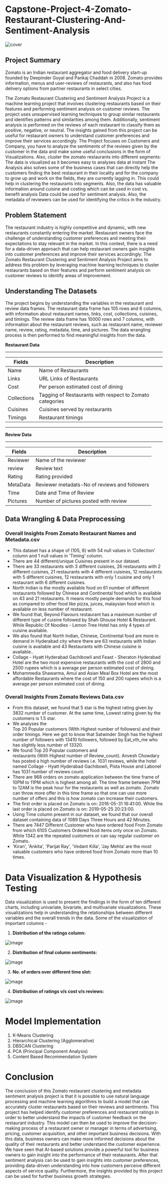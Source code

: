 # Capstone-Project-4-Zomato-Restaurant-Clustering-And-Sentiment-Analysis
![cover](https://user-images.githubusercontent.com/66788381/230784282-9cf11484-bb93-406a-a4e8-58544066267b.png)


## Project Summary
Zomato is an Indian restaurant aggregator and food delivery start-up founded by Deepinder Goyal and Pankaj Chaddah in 2008. Zomato provides information, menus and user-reviews of restaurants, and also has food delivery options from partner restaurants in select cities.

The Zomato Restaurant Clustering and Sentiment Analysis Project is a machine learning project that involves clustering restaurants based on their features and performing sentiment analysis on customer reviews. The project uses unsupervised learning techniques to group similar restaurants and identifies patterns and similarities among them. Additionally, sentiment analysis is performed on the reviews of each restaurant to classify them as positive, negative, or neutral. The insights gained from this project can be useful for restaurant owners to understand customer preferences and improve their services accordingly. The Project focuses on Customers and Company, you have to analyze the sentiments of the reviews given by the customer in the data and make some useful conclusions in the form of Visualizations. Also, cluster the zomato restaurants into different segments: The data is visualized as it becomes easy to analyses data at instant The Analysis also solves some of the business cases that can directly help the customers finding the best restaurant in their locality and for the company to grow up and work on the fields, they are currently lagging in. This could help in clustering the restaurants into segments. Also, the data has valuable information around cuisine and costing which can be used in cost vs. benefit analysis Data could be used for sentiment analysis. Also, the metadata of reviewers can be used for identifying the critics in the industry.

## Problem Statement
The restaurant industry is highly competitive and dynamic, with new restaurants constantly entering the market. Restaurant owners face the challenge of understanding customer preferences and meeting their expectations to stay relevant in the market. In this context, there is a need for a data-driven approach that can help restaurant owners gain insights into customer preferences and improve their services accordingly. The Zomato Restaurant Clustering and Sentiment Analysis Project aims to address this problem by leveraging machine learning techniques to cluster restaurants based on their features and perform sentiment analysis on customer reviews to identify areas of improvement.

##  Understanding The Datasets
The project begins by understanding the variables in the restaurant and review data frames. The restaurant data frame has 105 rows and 6 columns, with information about restaurant names, links, cost, collections, cuisines, and timings. The review data frame has 10000 rows and 7 columns, with information about the restaurant reviews, such as restaurant name, reviewer name, review, rating, metadata, time, and pictures. The data wrangling process is then performed to find meaningful insights from the data.

**Restaurant Data**

---


|**Fields** | **Description**|
|-----------|--------------|
Name | Name of Restaurants
Links | URL Links of Restaurants
Cost | Per person estimated cost of dining
Collections |Tagging of Restaurants with respect to Zomato categories
Cuisines|Cuisines served by restaurants
Timings|Restaurant timings

---


**Review Data**


---


|**Fields** | **Description**|
|-----------|--------------|
Reviewer|Name of the reviewer
review|Review text
Rating|Rating provided
MetaData|Reviewer metadats-No of reviews and followers
Time|Date and Time of Review
Pictures| Number of pictures posted with review


## Data Wrangling & Data Preprocessing
### Overall Insights From Zomato Restaurant Names and Metadata.csv

* This dataset has a shape of (105, 6) with 54 null values in ‘Collection’ column and 1 null values in ‘Timing’ column.
* There are 44 different/unique Cuisines present in our dataset.
* There are 33 restaurants with 3 different cuisines, 26 restaurants with 2 different cuisines, 21 restaurants with 4 different cuisines, 12 restaurants with 5 different cuisines, 12 restaurants with only 1 cuisine and only 1 restaurant with 6 different cuisines.
* North Indian is the mostly available food on 61 number of different restaurants followed by Chinese and Continental food which is available on 43 and 21 restaurants. It means mostly people demands for this food as compared to other food like pizza, juices, malaysian food which is available on less number of restaurant.
* We found that, Beyond Flavours restaurant has a maximum number of different type of cuisine followed by Shah Ghouse Hotel & Restaurant. While Republic Of Noodles - Lemon Tree Hotel has only 4 types of cuisine available.
* We also found that North Indian, Chinese, Continental food are more in demand in Hyderabad city where there are 63 restaurants with Indian cuisine is available and 43 Restaurants with Chinese cuisine is available..
* Collage - Hyatt Hyderabad Gachibowli and Feast - Sheraton Hyderabad Hotel are the two most expensive restaurants with the cost of 2800 and 2500 rupees which is a average per person estimated cost of dining.
* Mohammedia Shawarma, Amul and Asian Meal Box Hotel are the most affordable Restaurants where the cost of 150 and 200 rupees which is a average per person estimated cost of dining.

### Overall Insights From Zomato Reviews Data.csv
* From this dataset, we found that 5 star is the highest rating given by 3832 number of customer. At the same time, Lowest rating given by the customers is 1.5 star.
* We analyses the Top 20 Popular customers (With Highest number of followers) and their order timings. Here we got to know that Satwinder Singh has the highest number of followers with 13410 followers, followed by Eat_vth_me who has slightly less number of 13320.
* We found Top 20 Popular customers and restaurants (With Highest number of Review_count). Anvesh Chowdary has posted a high number of reviews i.e. 1031 reviews, while the hotel named Collage - Hyatt Hyderabad Gachibowli, Pista House and Labonel has 1031 number of reviews count.
* There are 968 orders on zomato application between the time frame of 10PM to 11PM which is highest among all. The time frame between 7PM to 12AM is the peak hour for the restaurants as well as zomato. Zomato can throw more offer in this time frame so that one can use more number of offers and this is how zomato can increase their customers.
* The first order is placed on Zomato is on: 2016-05-31 16:41:00. While the last order is placed on Zomato is on: 2019-05-25 20:23:00.
* Using Time column present in our dataset, we found that our overall dataset containing data of 1089 Days Three Hours and 42 Minutes.
* There are 7447 Different Customer who have ordered food From Zomato from which 6105 Customers Ordered food items only once on Zomato. While 1342 are the repeated customers or can say regular customer on Zomato.
* 'Kiran', 'Ankita', 'Parijat Ray', 'Vedant Killa', 'Jay Mehta‘ are the most valuable customers who have ordered food from Zomato more than 10 times.

# Data Visualization & Hypothesis Testing
Data visualization is used to present the findings in the form of ten different charts, including univariate, bivariate, and multivariate visualizations. These visualizations help in understanding the relationships between different variables and the overall trends in the data. 
Some of the visualization of important columns -
1. **Distribution of the ratings column:**

![image](https://user-images.githubusercontent.com/120029190/230606443-bef6197f-9f22-4eec-aad3-f348f08a8657.png) 

2. **Distribution of final column sentiments:**

![image](https://user-images.githubusercontent.com/120029190/230606469-8574f06a-7fb0-42e2-a51c-671cb7757bdd.png)

3. **No. of orders over different time slot:**

![image](https://user-images.githubusercontent.com/120029190/230606646-51ec4be6-0861-45b5-9212-de524f2d4992.png)

4. **Distribution of ratings v/s cost v/s reviews:**

![image](https://user-images.githubusercontent.com/120029190/230607035-18dc0d7b-94f8-4faa-8093-ecb47e11a1bb.png)


# Model Implementation

1. K-Means Clustering
2. Hierarchical Clustering (Agglomerative)
3. DBSCAN Clustering
4. PCA (Principal Component Analysis)
5. Content Based Recommendation System

# Conclusion
The conclusion of this Zomato restaurant clustering and metadata sentiment analysis project is that it is possible to use natural language processing and machine learning algorithms to build a model that can accurately cluster restaurants based on their reviews and sentiments. This project has helped identify customer preferences and restaurant ratings in order to better understand the impacts of customer feedback on the restaurant industry. This model can then be used to improve the decision-making process of a restaurant owner or manager in terms of advertising, pricing, customer acquisition, and other important business decisions. With this data, business owners can make more informed decisions about the quality of their restaurants and better understand the customer experience. We have seen that AI-based solutions provide a powerful tool for business owners to gain insight into the performance of their restaurants. After that sentiment analysis can be used to gain insights into customer preferences, providing data-driven understanding into how customers perceive different aspects of service quality. Furthermore, the insights provided by this project can be used for further business growth strategies.
